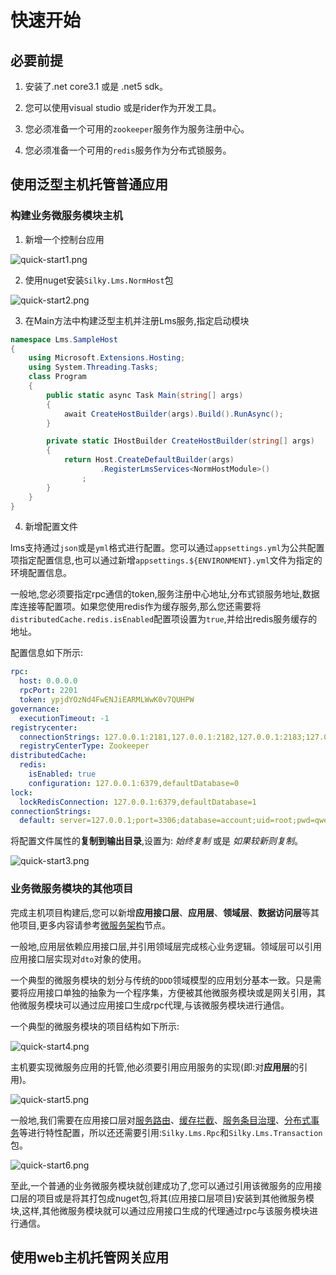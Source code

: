 # 快速开始

## 必要前提

1. 安装了.net core3.1 或是 .net5 sdk。

2. 您可以使用visual studio 或是rider作为开发工具。 

3. 您必须准备一个可用的`zookeeper`服务作为服务注册中心。

4. 您必须准备一个可用的`redis`服务作为分布式锁服务。

## 使用泛型主机托管普通应用

### 构建业务微服务模块主机

1. 新增一个控制台应用

![quick-start1.png](/assets/imgs/quick-start1.png)

2. 使用nuget安装`Silky.Lms.NormHost`包

![quick-start2.png](/assets/imgs/quick-start2.png)

3. 在Main方法中构建泛型主机并注册Lms服务,指定启动模块

```csharp
namespace Lms.SampleHost
{
    using Microsoft.Extensions.Hosting;
    using System.Threading.Tasks;
    class Program
    {
        public static async Task Main(string[] args)
        {
            await CreateHostBuilder(args).Build().RunAsync();
        }

        private static IHostBuilder CreateHostBuilder(string[] args)
        {
            return Host.CreateDefaultBuilder(args)
                    .RegisterLmsServices<NormHostModule>()
                ;
        }
    }
}
```

4. 新增配置文件

lms支持通过`json`或是`yml`格式进行配置。您可以通过`appsettings.yml`为公共配置项指定配置信息,也可以通过新增`appsettings.${ENVIRONMENT}.yml`文件为指定的环境配置信息。

一般地,您必须要指定rpc通信的token,服务注册中心地址,分布式锁服务地址,数据库连接等配置项。如果您使用redis作为缓存服务,那么您还需要将`distributedCache.redis.isEnabled`配置项设置为`true`,并给出redis服务缓存的地址。

配置信息如下所示:

```yaml
rpc:
  host: 0.0.0.0
  rpcPort: 2201
  token: ypjdYOzNd4FwENJiEARMLWwK0v7QUHPW
governance:
  executionTimeout: -1
registrycenter:
  connectionStrings: 127.0.0.1:2181,127.0.0.1:2182,127.0.0.1:2183;127.0.0.1:2184,127.0.0.1:2185,127.0.0.1:2186
  registryCenterType: Zookeeper
distributedCache:
  redis:
    isEnabled: true
    configuration: 127.0.0.1:6379,defaultDatabase=0
lock:
  lockRedisConnection: 127.0.0.1:6379,defaultDatabase=1
connectionStrings:
  default: server=127.0.0.1;port=3306;database=account;uid=root;pwd=qwe!P4ss;
```

将配置文件属性的**复制到输出目录**,设置为: *始终复制* 或是 *如果较新则复制*。

![quick-start3.png](/assets/imgs/quick-start3.png)

### 业务微服务模块的其他项目

完成主机项目构建后,您可以新增**应用接口层**、**应用层**、**领域层**、**数据访问层**等其他项目,更多内容请参考[微服务架构](#)节点。

一般地,应用层依赖应用接口层,并引用领域层完成核心业务逻辑。领域层可以引用应用接口层实现对`dto`对象的使用。

一个典型的微服务模块的划分与传统的`DDD`领域模型的应用划分基本一致。只是需要将应用接口单独的抽象为一个程序集，方便被其他微服务模块或是网关引用，其他微服务模块可以通过应用接口生成rpc代理,与该微服务模块进行通信。

一个典型的微服务模块的项目结构如下所示:

![quick-start4.png](/assets/imgs/quick-start4.png)

主机要实现微服务应用的托管,他必须要引用应用服务的实现(即:对**应用层**的引用)。

![quick-start5.png](/assets/imgs/quick-start5.png)

一般地,我们需要在应用接口层对[服务路由](#)、[缓存拦截](#)、[服务条目治理](#)、[分布式事务](#)等进行特性配置，所以还还需要引用:`Silky.Lms.Rpc`和`Silky.Lms.Transaction`包。

![quick-start6.png](/assets/imgs/quick-start6.png)


至此,一个普通的业务微服务模块就创建成功了,您可以通过引用该微服务的应用接口层的项目或是将其打包成nuget包,将其(应用接口层项目)安装到其他微服务模块,这样,其他微服务模块就可以通过应用接口生成的代理通过rpc与该服务模块进行通信。

## 使用web主机托管网关应用